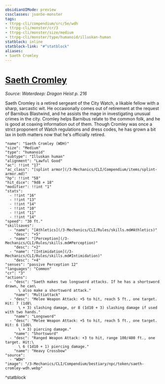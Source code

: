 ```yaml
---
obsidianUIMode: preview
cssclasses: json5e-monster
tags:
- ttrpg-cli/compendium/src/5e/wdh
- ttrpg-cli/monster/cr/3
- ttrpg-cli/monster/size/medium
- ttrpg-cli/monster/type/humanoid/illuskan-human
statblock: inline
statblock-link: "#^statblock"
aliases:
- Saeth Cromley
---
```

# [Saeth Cromley](3-Mechanics\CLI\Compendium\bestiary\npc/saeth-cromley-wdh.md)
*Source: Waterdeep: Dragon Heist p. 216*  

Saeth Cromley is a retired sergeant of the City Watch, a likable fellow with a sharp, sarcastic wit. He occasionally comes out of retirement at the request of Barnibus Blastwind, and he assists the mage in investigating unusual crimes in the city. Cromley helps Barnibus relate to the common folk, and he is good at coaxing information out of them. Though Cromley was once a strict proponent of Watch regulations and dress codes, he has grown a bit lax in both matters now that he's officially retired.

```statblock
"name": "Saeth Cromley (WDH)"
"size": "Medium"
"type": "humanoid"
"subtype": "Illuskan human"
"alignment": "Lawful Good"
"ac": !!int "17"
"ac_class": "[splint armor](/3-Mechanics/CLI/Compendium/items/splint-armor.md)"
"hp": !!int "58"
"hit_dice": "9d8 + 18"
"modifier": !!int "1"
"stats":
  - !!int "16"
  - !!int "13"
  - !!int "14"
  - !!int "10"
  - !!int "11"
  - !!int "14"
"speed": "30 ft."
"skillsaves":
  - "name": "[Athletics](/3-Mechanics/CLI/Rules/skills.md#Athletics)"
    "desc": "+5"
  - "name": "[Perception](/3-Mechanics/CLI/Rules/skills.md#Perception)"
    "desc": "+2"
  - "name": "[Intimidation](/3-Mechanics/CLI/Rules/skills.md#Intimidation)"
    "desc": "+4"
"senses": "passive Perception 12"
"languages": "Common"
"cr": "3"
"actions":
  - "desc": "Saeth makes two longsword attacks. If he has a shortsword drawn, he can\
      \ also make a shortsword attack."
    "name": "Multiattack"
  - "desc": "Melee Weapon Attack: +5 to hit, reach 5 ft., one target. Hit: 7 (1d8\
      \ + 3) slashing damage, or 8 (1d10 + 3) slashing damage if used with two hands."
    "name": "Longsword"
  - "desc": "Melee Weapon Attack: +5 to hit, reach 5 ft., one target. Hit: 6 (1d6\
      \ + 3) piercing damage."
    "name": "Shortsword"
  - "desc": "Ranged Weapon Attack: +3 to hit, range 100/400 ft., one target. Hit:\
      \ 6 (1d10 + 1) piercing damage."
    "name": "Heavy Crossbow"
"source":
  - "WDH"
"image": "/3-Mechanics/CLI/Compendium/bestiary/npc/token/saeth-cromley-wdh.webp"
```
^statblock